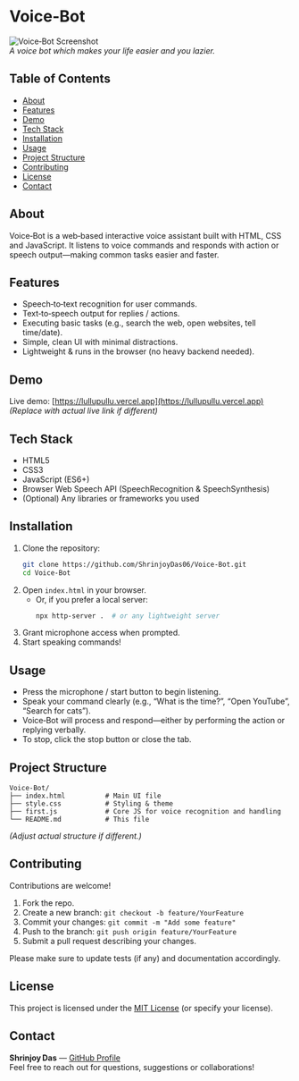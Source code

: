 # Voice‑Bot

![Voice‑Bot Screenshot](path/to/screenshot.png)  
*A voice bot which makes your life easier and you lazier.*

## Table of Contents
- [About](#about)  
- [Features](#features)  
- [Demo](#demo)  
- [Tech Stack](#tech‑stack)  
- [Installation](#installation)  
- [Usage](#usage)  
- [Project Structure](#project‑structure)  
- [Contributing](#contributing)  
- [License](#license)  
- [Contact](#contact)  

## About  
Voice‑Bot is a web‑based interactive voice assistant built with HTML, CSS and JavaScript. It listens to voice commands and responds with action or speech output—making common tasks easier and faster.

## Features  
- Speech‑to‑text recognition for user commands.  
- Text‑to‑speech output for replies / actions.  
- Executing basic tasks (e.g., search the web, open websites, tell time/date).  
- Simple, clean UI with minimal distractions.  
- Lightweight & runs in the browser (no heavy backend needed).

## Demo  
Live demo: [https://lullupullu.vercel.app](https://lullupullu.vercel.app)  
*(Replace with actual live link if different)*

## Tech Stack  
- HTML5  
- CSS3  
- JavaScript (ES6+)  
- Browser Web Speech API (SpeechRecognition & SpeechSynthesis)  
- (Optional) Any libraries or frameworks you used  

## Installation  
1. Clone the repository:  
   ```bash
   git clone https://github.com/ShrinjoyDas06/Voice-Bot.git
   cd Voice-Bot
   ```  
2. Open `index.html` in your browser.  
   - Or, if you prefer a local server:  
     ```bash
     npx http-server .  # or any lightweight server
     ```  
3. Grant microphone access when prompted.  
4. Start speaking commands!

## Usage  
- Press the microphone / start button to begin listening.  
- Speak your command clearly (e.g., “What is the time?”, “Open YouTube”, “Search for cats”).  
- Voice‑Bot will process and respond—either by performing the action or replying verbally.  
- To stop, click the stop button or close the tab.

## Project Structure  
```
Voice‑Bot/
├── index.html          # Main UI file
├── style.css           # Styling & theme
├── first.js            # Core JS for voice recognition and handling
└── README.md           # This file
```  
*(Adjust actual structure if different.)*

## Contributing  
Contributions are welcome!  
1. Fork the repo.  
2. Create a new branch: `git checkout -b feature/YourFeature`  
3. Commit your changes: `git commit -m "Add some feature"`  
4. Push to the branch: `git push origin feature/YourFeature`  
5. Submit a pull request describing your changes.

Please make sure to update tests (if any) and documentation accordingly.

## License  
This project is licensed under the [MIT License](LICENSE) (or specify your license).

## Contact  
**Shrinjoy Das** — [GitHub Profile](https://github.com/ShrinjoyDas06)  
Feel free to reach out for questions, suggestions or collaborations!
